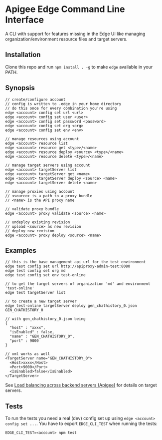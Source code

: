 # Apigee Edge Command Line Interface

A CLI with support for features missing in the Edge UI like managing
organization/environment resource files and target servers.

## Installation

Clone this repo and run `npm install . -g`
to make `edge` available in your PATH.

## Synopsis

```
// create/configure account
// config is written to .edge in your home directory
// do this once for every combination you're using
edge <account> config set url <url>
edge <account> config set user <user>
edge <account> config set password <password>
edge <account> config set org <org>
edge <account> config set env <env>

// manage resources using account
edge <account> resource list
edge <account> resource get <type>/<name>
edge <account> resource deploy <source> <type>/<name>
edge <account> resource delete <type>/<name>

// manage target servers using account
edge <account> targetServer list
edge <account> targetServer get <name>
edge <account> targetServer deploy <source> <name>
edge <account> targetServer delete <name>

// manage proxies using account
// <source> is a path to a proxy bundle
// <name> is the API proxy name

// validate proxy bundle
edge <account> proxy validate <source> <name>

// undeploy existing revision
// upload <source> as new revision
// deploy new revision
edge <account> proxy deploy <source> <name>
```

## Examples

```
// this is the base management api url for the test environment
edge test config set url http://apiproxy-admin-test:8080
edge test config set org md
edge test config set env test-online

// to get the target servers of organization 'md' and environment 'test-online'
edge test targetServer list

// to create a new target server
edge test-online targetServer deploy gen_chathistory_0.json GEN_CHATHISTORY_0

// with gen_chathistory_0.json being
{
  "host" : "xxxx",
  "isEnabled" : false,
  "name" : "GEN_CHATHISTORY_0",
  "port" : 9000
}

// xml works as well
<TargetServer name="GEN_CHATHISTORY_0">
  <Host>xxxx</Host>
  <Port>9000</Port>
  <IsEnabled>false</IsEnabled>
</TargetServer>
```

See [Load balancing across backend servers (Apigee)]( http://docs.apigee.com/docs/api-services/content/api-services/content/load-balancing-across-backend-servers) for details on target servers.

## Tests

To run the tests you need a real (dev) config set up using `edge <account> config set ...`.
You have to export `EDGE_CLI_TEST` when running the tests:

```
EDGE_CLI_TEST=<account> npm test
```
